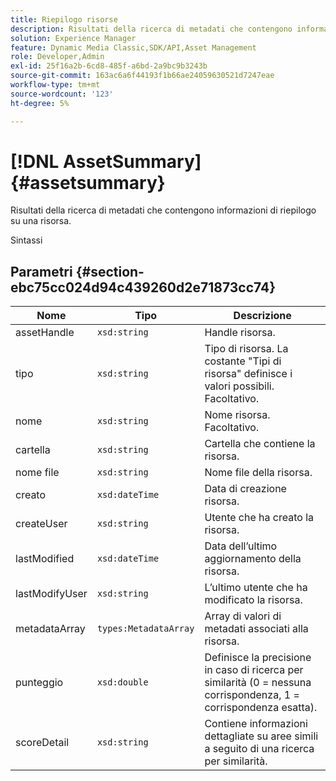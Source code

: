 ```yaml
---
title: Riepilogo risorse
description: Risultati della ricerca di metadati che contengono informazioni di riepilogo su una risorsa.
solution: Experience Manager
feature: Dynamic Media Classic,SDK/API,Asset Management
role: Developer,Admin
exl-id: 25f16a2b-6cd8-485f-a6bd-2a9bc9b3243b
source-git-commit: 163ac6a6f44193f1b66ae24059630521d7247eae
workflow-type: tm+mt
source-wordcount: '123'
ht-degree: 5%

---
```


# [!DNL AssetSummary]{#assetsummary}

Risultati della ricerca di metadati che contengono informazioni di riepilogo su una risorsa.

Sintassi

## Parametri {#section-ebc75cc024d94c439260d2e71873cc74}

| Nome | Tipo | Descrizione |
|---|---|---|
| assetHandle | `xsd:string` | Handle risorsa. |
| tipo | `xsd:string` | Tipo di risorsa. La costante &quot;Tipi di risorsa&quot; definisce i valori possibili. Facoltativo. |
| nome | `xsd:string` | Nome risorsa. Facoltativo. |
| cartella | `xsd:string` | Cartella che contiene la risorsa. |
| nome file | `xsd:string` | Nome file della risorsa. |
| creato | `xsd:dateTime` | Data di creazione risorsa. |
| createUser | `xsd:string` | Utente che ha creato la risorsa. |
| lastModified | `xsd:dateTime` | Data dell’ultimo aggiornamento della risorsa. |
| lastModifyUser | `xsd:string` | L’ultimo utente che ha modificato la risorsa. |
| metadataArray | `types:MetadataArray` | Array di valori di metadati associati alla risorsa. |
| punteggio | `xsd:double` | Definisce la precisione in caso di ricerca per similarità (0 = nessuna corrispondenza, 1 = corrispondenza esatta). |
| scoreDetail | `xsd:string` | Contiene informazioni dettagliate su aree simili a seguito di una ricerca per similarità. |
